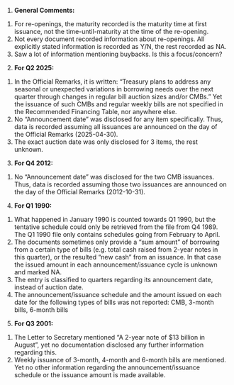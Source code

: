 1. **General Comments:**  
1) For re-openings, the maturity recorded is the maturity time at first issuance, not the time-until-maturity at the time of the re-opening.  
2) Not every document recorded information about re-openings. All explicitly stated information is recorded as Y/N, the rest recorded as NA.  
3) Saw a lot of information mentioning buybacks. Is this a focus/concern?  
2. **For Q2 2025:**  
1) In the Official Remarks, it is written: “Treasury plans to address any seasonal or unexpected variations in borrowing needs over the next quarter through changes in regular bill auction sizes and/or CMBs.” Yet the issuance of such CMBs and regular weekly bills are not specified in the Recommended Financing Table, nor anywhere else.  
2) No “Announcement date” was disclosed for any item specifically. Thus, data is recorded assuming all issuances are announced on the day of the Official Remarks (2025-04-30).  
3) The exact auction date was only disclosed for 3 items, the rest unknown.  
3. **For Q4 2012:**  
1) No “Announcement date” was disclosed for the two CMB issuances. Thus, data is recorded assuming those two issuances are announced on the day of the Official Remarks (2012-10-31).   
4. **For Q1 1990:**  
1) What happened in January 1990 is counted towards Q1 1990, but the tentative schedule could only be retrieved from the file from Q4 1989\. The Q1 1990 file only contains schedules going from February to April.  
2) The documents sometimes only provide a “sum amount” of borrowing from a certain type of bills (e.g. total cash raised from 2-year notes in this quarter), or the resulted “new cash” from an issuance. In that case the issued amount in each announcement/issuance cycle is unknown and marked NA.  
3) The entry is classified to quarters regarding its announcement date, instead of auction date.  
4) The announcement/issuance schedule and the amount issued on each date for the following types of bills was not reported: CMB, 3-month bills, 6-month bills  
5. **For Q3 2001:**  
1) The Letter to Secretary mentioned “A 2-year note of $13 billion in August”, yet no documentation disclosed any further information regarding this.  
2) Weekly issuance of 3-month, 4-month and 6-month bills are mentioned. Yet no other information regarding the announcement/issuance schedule or the issuance amount is made available.